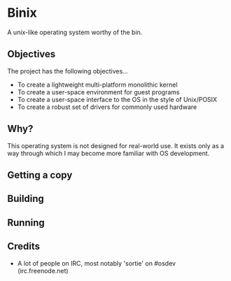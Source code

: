 # Binix

A unix-like operating system worthy of the bin.

## Objectives

The project has the following objectives...

- To create a lightweight multi-platform monolithic kernel
- To create a user-space environment for guest programs
- To create a user-space interface to the OS in the style of Unix/POSIX
- To create a robust set of drivers for commonly used hardware

## Why?

This operating system is not designed for real-world use. It exists only as a way through which I may become more familiar with OS development.

## Getting a copy

## Building

## Running

## Credits

- A lot of people on IRC, most notably 'sortie' on #osdev (irc.freenode.net)
